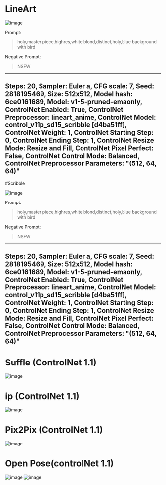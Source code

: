 # LineArt

<!-- Image-->
![image](https://github.com/parechae123/Data_VR_002_2023heoyoon/blob/main/StableDiffusion/00022-89630212.png?raw=true)

Prompt:
>holy,master piece,highres,white blond,distinct,holy,blue background with bird

Negative Prompt:
>NSFW
---
Steps: 20, Sampler: Euler a, CFG scale: 7, Seed: 2818195469, Size: 512x512, Model hash: 6ce0161689, Model: v1-5-pruned-emaonly, ControlNet Enabled: True, ControlNet Preprocessor: lineart_anime, ControlNet Model: control_v11p_sd15_scribble [d4ba51ff], ControlNet Weight: 1, ControlNet Starting Step: 0, ControlNet Ending Step: 1, ControlNet Resize Mode: Resize and Fill, ControlNet Pixel Perfect: False, ControlNet Control Mode: Balanced, ControlNet Preprocessor Parameters: "(512, 64, 64)"
---

#Scribble
<!-- Image-->
![image](https://github.com/parechae123/Data_VR_002_2023heoyoon/blob/main/StableDiffusion/00036-2818195469.png?raw=true)

Prompt:
>holy,master piece,highres,white blond,distinct,holy,blue background with bird

Negative Prompt:
>NSFW
---
Steps: 20, Sampler: Euler a, CFG scale: 7, Seed: 2818195469, Size: 512x512, Model hash: 6ce0161689, Model: v1-5-pruned-emaonly, ControlNet Enabled: True, ControlNet Preprocessor: lineart_anime, ControlNet Model: control_v11p_sd15_scribble [d4ba51ff], ControlNet Weight: 1, ControlNet Starting Step: 0, ControlNet Ending Step: 1, ControlNet Resize Mode: Resize and Fill, ControlNet Pixel Perfect: False, ControlNet Control Mode: Balanced, ControlNet Preprocessor Parameters: "(512, 64, 64)"
---
# Suffle (ControlNet 1.1)
<!-- Image -->
![image](https://github.com/parechae123/Data_VR_002_2023heoyoon/blob/main/StableDiffusion/00036-2818195469.png?raw=true)


# ip (ControlNet 1.1)
<!-- Image -->
![image](https://github.com/parechae123/Data_VR_002_2023heoyoon/blob/main/StableDiffusion/00054-956374247.png?raw=true)
# Pix2Pix (ControlNet 1.1)
<!-- Image -->
![image](https://github.com/parechae123/Data_VR_002_2023heoyoon/blob/main/StableDiffusion/Pix2Pix.png?raw=true)

# Open Pose(controlNet 1.1)
![image](https://github.com/parechae123/Data_VR_002_2023heoyoon/blob/main/StableDiffusion/00021-218060439.png?raw=true)
![image](https://github.com/parechae123/Data_VR_002_2023heoyoon/blob/main/StableDiffusion/tmppp58hlt5.png?raw=true)
